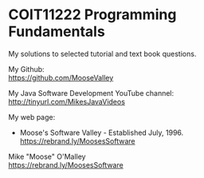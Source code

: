 # COIT11222 Programming Fundamentals

My solutions to selected tutorial and text book questions.

My Github:
<br>https://github.com/MooseValley

My Java Software Development YouTube channel:
<br>http://tinyurl.com/MikesJavaVideos

My web page:
* Moose's Software Valley - Established July, 1996.
<br>https://rebrand.ly/MoosesSoftware

Mike "Moose" O'Malley
<br>https://rebrand.ly/MoosesSoftware
